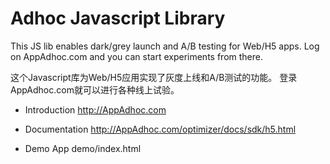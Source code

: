 # Adhoc Javascript Library

This JS lib enables dark/grey launch and A/B testing for Web/H5 apps.
Log on AppAdhoc.com and you can start experiments from there.

这个Javascript库为Web/H5应用实现了灰度上线和A/B测试的功能。
登录AppAdhoc.com就可以进行各种线上试验。

* Introduction
http://AppAdhoc.com

*	Documentation
http://AppAdhoc.com/optimizer/docs/sdk/h5.html

* Demo App
demo/index.html


